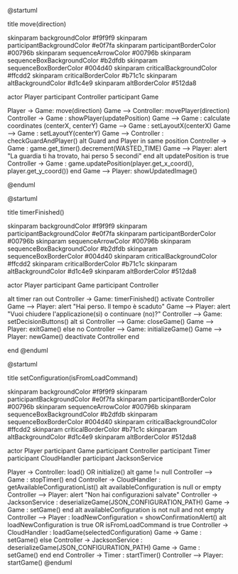 @startuml

title move(direction)

skinparam backgroundColor #f9f9f9
skinparam participantBackgroundColor #e0f7fa
skinparam participantBorderColor #00796b
skinparam sequenceArrowColor #00796b
skinparam sequenceBoxBackgroundColor #b2dfdb
skinparam sequenceBoxBorderColor #004d40
skinparam criticalBackgroundColor #ffcdd2
skinparam criticalBorderColor #b71c1c
skinparam altBackgroundColor #d1c4e9
skinparam altBorderColor #512da8

actor Player
participant Controller
participant Game

Player -> Game: move(direction)
Game --> Controller: movePlayer(direction)
Controller -> Game : showPlayer(updatePosition)
Game --> Game : calculate coordinates (centerX, centerY)
Game --> Game : setLayoutX(centerX)
Game --> Game : setLayoutY(centerY)
Game --> Controller : checkGuardAndPlayer()
alt Guard and Player in same position
    Controller -> Game : game.get_timer().decrement(WASTED_TIME)
    Game --> Player: alert "La guardia ti ha trovato, hai perso 5 secondi"
end
alt updatePosition is true
    Controller -> Game : game.updatePosition(player.get_x_coord(), player.get_y_coord())
end
Game --> Player: showUpdatedImage()

@enduml



@startuml

title timerFinished()

skinparam backgroundColor #f9f9f9
skinparam participantBackgroundColor #e0f7fa
skinparam participantBorderColor #00796b
skinparam sequenceArrowColor #00796b
skinparam sequenceBoxBackgroundColor #b2dfdb
skinparam sequenceBoxBorderColor #004d40
skinparam criticalBackgroundColor #ffcdd2
skinparam criticalBorderColor #b71c1c
skinparam altBackgroundColor #d1c4e9
skinparam altBorderColor #512da8


actor Player
participant Game
participant Controller


alt timer ran out
Controller -> Game: timerFinished()
activate Controller
Game --> Player: alert "Hai perso. Il tempo è scaduto"
Game --> Player: alert "Vuoi chiudere l'applicazione(sì) o continuare (no)?"
Controller --> Game: setDecisionButtons()
alt sì
    Controller --> Game: closeGame()
    Game --> Player: exitGame()
else no
    Controller --> Game: initializeGame()
    Game --> Player: newGame()
    deactivate Controller
end


end
@enduml



@startuml

title setConfiguration(isFromLoadCommand)

skinparam backgroundColor #f9f9f9
skinparam participantBackgroundColor #e0f7fa
skinparam participantBorderColor #00796b
skinparam sequenceArrowColor #00796b
skinparam sequenceBoxBackgroundColor #b2dfdb
skinparam sequenceBoxBorderColor #004d40
skinparam criticalBackgroundColor #ffcdd2
skinparam criticalBorderColor #b71c1c
skinparam altBackgroundColor #d1c4e9
skinparam altBorderColor #512da8

actor Player
participant Game
participant Controller
participant Timer
participant CloudHandler
participant JacksonService

Player -> Controller: load() OR initialize()
alt game != null
    Controller --> Game : stopTimer()
end
Controller -> CloudHandler : getAvailableConfigurationList()
alt availableConfiguration is null or empty
    Controller --> Player: alert "Non hai configurazioni salvate"
    Controller -> JacksonService : deserializeGame(JSON_CONFIGURATION_PATH)
    Game -> Game : setGame()
end
alt availableConfiguration is not null and not empty
    Controller --> Player : loadNewConfiguration = showConfirmationAlert()
    alt loadNewConfiguration is true OR isFromLoadCommand is true
        Controller -> CloudHandler : loadGame(selectedConfiguration)
        Game -> Game : setGame()
    else
        Controller -> JacksonService : deserializeGame(JSON_CONFIGURATION_PATH)
        Game -> Game : setGame()
    end
end
Controller -> Timer : startTimer()
Controller --> Player: startGame()
@enduml
